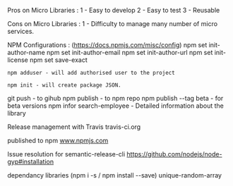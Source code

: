 Pros on Micro Libraries :
1 - Easy to develop
2 - Easy to test
3 - Reusable

Cons on Micro Libraries :
1 - Difficulty to manage many number of micro services.

NPM Configurations : (https://docs.npmjs.com/misc/config)
    npm set init-author-name
    npm set init-author-email
    npm set init-author-url
    npm set init-license
    npm set save-exact

    npm adduser - will add authorised user to the project

    npm init - will create package JSON.

git push                - to gihub
npm publish             - to npm repo
npm publish --tag beta  - for beta versions
npm infor search-employee   - Detailed information about the library

Release management with Travis
travis-ci.org

published to npm
www.npmjs.com

Issue resolution for semantic-release-cli
https://github.com/nodejs/node-gyp#installation

dependancy libraries (npm i -s / npm install --save)
    unique-random-array





